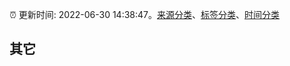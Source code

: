 :alarm_clock: 更新时间: 2022-06-30 14:38:47。[来源分类](../README.md)、[标签分类](../TAGS.md)、[时间分类](../TIMELINE.md)

## 其它



